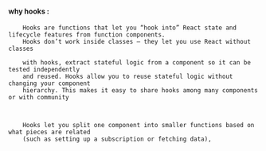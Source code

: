 #### why hooks :

        Hooks are functions that let you “hook into” React state and lifecycle features from function components. 
        Hooks don’t work inside classes — they let you use React without classes

        with hooks, extract stateful logic from a component so it can be tested independently
        and reused. Hooks allow you to reuse stateful logic without changing your component
        hierarchy. This makes it easy to share hooks among many components or with community



        Hooks let you split one component into smaller functions based on what pieces are related 
        (such as setting up a subscription or fetching data),
